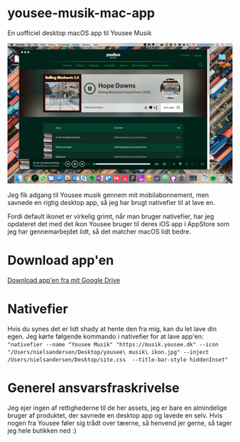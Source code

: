 # yousee-musik-mac-app
En uofficiel desktop macOS app til Yousee Musik

![Usynlig titelbar med native kontroller og dock ikon](https://github.com/nielsandersen/yousee-musik-mac-app/blob/master/screenshot.png?raw=true)

Jeg fik adgang til Yousee musik gennem mit mobilabonnement, men savnede en rigtig desktop app, så jeg har brugt nativefier til at lave en.

Fordi default ikonet er virkelig grimt, når man bruger nativefier, har jeg opdateret det med det ikon Yousee bruger til deres iOS app i AppStore som jeg har gennemarbejdet lidt, så det matcher macOS lidt bedre.

# Download app'en
[Download app'en fra mit Google Drive](https://drive.google.com/open?id=1YqlI2Jr2l3_H78p0EWNruNSU7QobtBt6)

# Nativefier 
Hvis du synes det er lidt shady at hente den fra mig, kan du let lave din egen.
Jeg kørte følgende kommando i nativefier for at lave app'en: 
`"nativefier --name "Yousee Musik" "https://musik.yousee.dk" --icon "/Users/nielsandersen/Desktop/yousee\ musik\ ikon.jpg" --inject /Users/nielsandersen/Desktop/site.css  --title-bar-style hiddenInset"`



# Generel ansvarsfraskrivelse 
Jeg ejer ingen af rettighederne til de her assets, jeg er bare en almindelige bruger af produktet, der savnede en desktop app og lavede en selv. Hvis nogen fra Yousee føler sig trådt over tæerne, så henvend jer gerne, så tager jeg hele butikken ned :)

